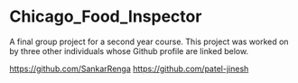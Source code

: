 # Chicago_Food_Inspector
 A final group project for a second year course. This project was worked on by three other individuals whose Github profile are linked below. 

https://github.com/SankarRenga
https://github.com/patel-jinesh

